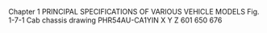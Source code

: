 Chapter 1
PRINCIPAL SPECIFICATIONS OF VARIOUS VEHICLE MODELS 
Fig. 1-7-1  Cab chassis drawing  PHR54AU-CA1YIN 
X Y Z
601 650 676